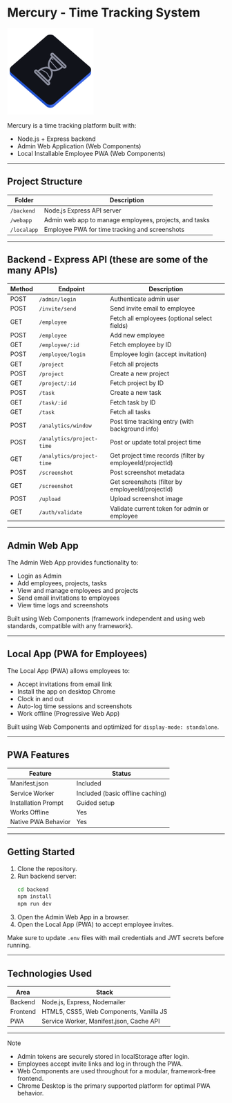 # Mercury - Time Tracking System

<img src="./localapp/icons/mercury.svg" alt="Mercury logo" width="200px" height="auto">

Mercury is a time tracking platform built with:
- Node.js + Express backend
- Admin Web Application (Web Components)
- Local Installable Employee PWA (Web Components)

---

## Project Structure

| Folder | Description |
|--------|-------------|
| `/backend` | Node.js Express API server |
| `/webapp` | Admin web app to manage employees, projects, and tasks |
| `/localapp` | Employee PWA for time tracking and screenshots |

---

## Backend - Express API (these are some of the many APIs)

| Method | Endpoint | Description |
|--------|----------|-------------|
| POST | `/admin/login` | Authenticate admin user |
| POST | `/invite/send` | Send invite email to employee |
| GET | `/employee` | Fetch all employees (optional select fields) |
| POST | `/employee` | Add new employee |
| GET | `/employee/:id` | Fetch employee by ID |
| POST | `/employee/login` | Employee login (accept invitation) |
| GET | `/project` | Fetch all projects |
| POST | `/project` | Create a new project |
| GET | `/project/:id` | Fetch project by ID |
| POST | `/task` | Create a new task |
| GET | `/task/:id` | Fetch task by ID |
| GET | `/task` | Fetch all tasks |
| POST | `/analytics/window` | Post time tracking entry (with background info) |
| POST | `/analytics/project-time` | Post or update total project time |
| GET | `/analytics/project-time` | Get project time records (filter by employeeId/projectId) |
| POST | `/screenshot` | Post screenshot metadata |
| GET | `/screenshot` | Get screenshots (filter by employeeId/projectId) |
| POST | `/upload` | Upload screenshot image |
| GET | `/auth/validate` | Validate current token for admin or employee |

---

## Admin Web App

The Admin Web App provides functionality to:
- Login as Admin
- Add employees, projects, tasks
- View and manage employees and projects
- Send email invitations to employees
- View time logs and screenshots

Built using Web Components (framework independent and using web standards, compatible with any framework).

---

## Local App (PWA for Employees)

The Local App (PWA) allows employees to:
- Accept invitations from email link
- Install the app on desktop Chrome
- Clock in and out
- Auto-log time sessions and screenshots
- Work offline (Progressive Web App)

Built using Web Components and optimized for `display-mode: standalone`.

---

## PWA Features

| Feature | Status |
|---------|--------|
| Manifest.json | Included |
| Service Worker | Included (basic offline caching) |
| Installation Prompt | Guided setup |
| Works Offline | Yes |
| Native PWA Behavior | Yes |

---

## Getting Started

1. Clone the repository.
2. Run backend server:
   ```bash
   cd backend
   npm install
   npm run dev
   ```
3. Open the Admin Web App in a browser.
4. Open the Local App (PWA) to accept employee invites.

Make sure to update `.env` files with mail credentials and JWT secrets before running.

---

## Technologies Used

| Area | Stack |
|------|-------|
| Backend | Node.js, Express, Nodemailer |
| Frontend | HTML5, CSS5, Web Components, Vanilla JS |
| PWA | Service Worker, Manifest.json, Cache API |

---

> [!NOTE] 
> - Admin tokens are securely stored in localStorage after login.
> - Employees accept invite links and log in through the PWA.
> - Web Components are used throughout for a modular, framework-free frontend.
> - Chrome Desktop is the primary supported platform for optimal PWA behavior.
